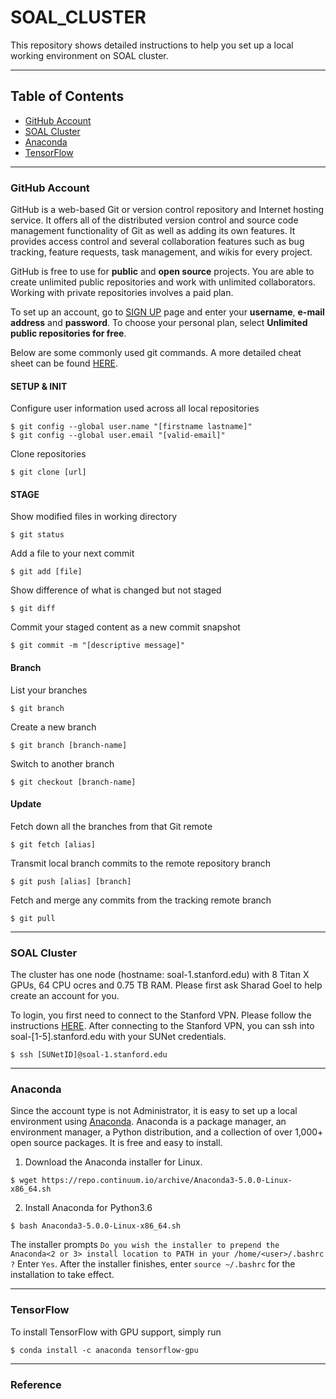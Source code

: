 # SOAL_CLUSTER
This repository shows detailed instructions to help you set up a local working environment on SOAL cluster. 

------------------------------

Table of Contents
------------------------------

- [GitHub Account](#github-account)
- [SOAL Cluster](#soal-cluster)
- [Anaconda](#anaconda)
- [TensorFlow](#tensorflow)

------

### GitHub Account
GitHub is a web-based Git or version control repository and Internet hosting service. It offers all of the distributed version control and source code management functionality of Git as well as adding its own features. It provides access control and several collaboration features such as bug tracking, feature requests, task management, and wikis for every project. 

GitHub is free to use for **public** and **open source** projects. You are able to create unlimited public repositories and work with unlimited collaborators. Working with private repositories involves a paid plan. 

To set up an account, go to [SIGN UP](https://github.com/join) page and enter your **username**, **e-mail address** and **password**. To choose your personal plan, select **Unlimited public repositories for free**. 

Below are some commonly used git commands. A more detailed cheat sheet can be found [HERE](https://education.github.com/git-cheat-sheet-education.pdf). 

#### SETUP & INIT
Configure user information used across all local repositories
```
$ git config --global user.name "[firstname lastname]"
$ git config --global user.email "[valid-email]"
```
Clone repositories
```
$ git clone [url]
```
#### STAGE
Show modified files in working directory
```
$ git status
```
Add a file to your next commit
```
$ git add [file]
```
Show difference of what is changed but not staged
```
$ git diff
```
Commit your staged content as a new commit snapshot
```
$ git commit -m "[descriptive message]"
```
#### Branch
List your branches
```
$ git branch
```
Create a new branch
```
$ git branch [branch-name]
```
Switch to another branch
```
$ git checkout [branch-name]
```
#### Update
Fetch down all the branches from that Git remote
```
$ git fetch [alias]
```
Transmit local branch commits to the remote repository branch
```
$ git push [alias] [branch]
```
Fetch and merge any commits from the tracking remote branch
```
$ git pull
```

------

### SOAL Cluster
The cluster has one node (hostname: soal-1.stanford.edu) with 8 Titan X GPUs, 64 CPU ocres and 0.75 TB RAM. Please first ask Sharad Goel to help create an account for you. 

To login, you first need to connect to the Stanford VPN. Please follow the instructions [HERE](https://uit.stanford.edu/service/vpn). After connecting to the Stanford VPN, you can ssh into soal-[1-5].stanford.edu with your SUNet credentials. 
```
$ ssh [SUNetID]@soal-1.stanford.edu
```

------

### Anaconda
Since the account type is not Administrator, it is easy to set up a local environment using [Anaconda](https://docs.anaconda.com/anaconda/). Anaconda is a package manager, an environment manager, a Python distribution, and a collection of over 1,000+ open source packages. It is free and easy to install. 

1. Download the Anaconda installer for Linux. 
```
$ wget https://repo.continuum.io/archive/Anaconda3-5.0.0-Linux-x86_64.sh
```
2. Install Anaconda for Python3.6
```
$ bash Anaconda3-5.0.0-Linux-x86_64.sh
```
The installer prompts `Do you wish the installer to prepend the Anaconda<2 or 3> install location to PATH in your /home/<user>/.bashrc ?` Enter `Yes`. After the installer finishes, enter `source ~/.bashrc` for the installation to take effect. 

------

### TensorFlow
To install TensorFlow with GPU support, simply run
```
$ conda install -c anaconda tensorflow-gpu 
```

------

### Reference
